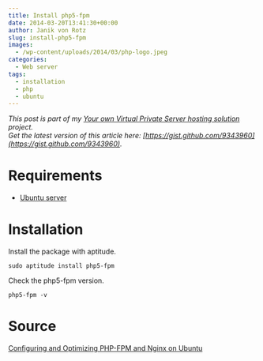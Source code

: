 ```yaml
---
title: Install php5-fpm
date: 2014-03-20T13:41:30+00:00
author: Janik von Rotz
slug: install-php5-fpm
images:
  - /wp-content/uploads/2014/03/php-logo.jpeg
categories:
  - Web server
tags:
  - installation
  - php
  - ubuntu
---
```

*This post is part of my [Your own Virtual Private Server hosting solution](https://janikvonrotz.ch/your-own-virtual-private-server-hosting-solution/) project.*  
*Get the latest version of this article here: [https://gist.github.com/9343960](https://gist.github.com/9343960).*  
<!--more-->
# Requirements

* [Ubuntu server](https://janikvonrotz.ch/2014/03/13/deploy-ubuntu-server/)

# Installation

Install the package with aptitude.

    sudo aptitude install php5-fpm
    
Check the php5-fpm version.

    php5-fpm -v

# Source

[Configuring and Optimizing PHP-FPM and Nginx on Ubuntu](http://blog.chrismeller.com/configuring-and-optimizing-php-fpm-and-nginx-on-ubuntu-or-debian)